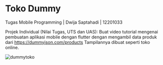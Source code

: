 # Toko Dummy
Tugas Mobile Programming | Dwija Saptahadi | 12201033

Projek Individual (Nilai Tugas, UTS dan UAS): 
Buat video tutorial mengenai pembuatan aplikasi mobile dengan flutter dengan mengambil data produk dari https://dummyjson.com/products 
Tampilannya dibuat seperti toko online.

![dummytoko](https://user-images.githubusercontent.com/1516950/175386945-b6026277-8c11-41b2-aa00-cf8fbfe3fd4f.jpeg)
